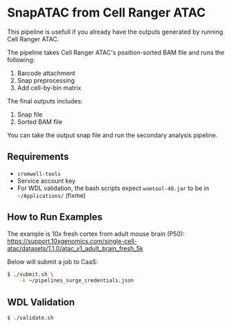 # SnapATAC from Cell Ranger ATAC

This pipeline is usefull if you already have the outputs generated by running Cell Ranger ATAC.

The pipeline takes Cell Ranger ATAC's position-sorted BAM file and runs the following:

1. Barcode attachment
1. Snap preprocessing
1. Add cell-by-bin matrix

The final outputs includes:

1. Snap file
2. Sorted BAM file

You can take the output snap file and run the secondary analysis pipeline.

## Requirements

- `cromwell-tools`
- Service account key
- For WDL validation, the bash scripts expect `womtool-40.jar` to be in `~/Applications/` (fixme)

## How to Run Examples

The example is 10x fresh cortex from adult mouse brain (P50):
https://support.10xgenomics.com/single-cell-atac/datasets/1.1.0/atac_v1_adult_brain_fresh_5k

Below will submit a job to CaaS:

```bash
$ ./submit.sh \
    -k ~/pipelines_surge_credentials.json
```

## WDL Validation

```bash
$ ./validate.sh
```
